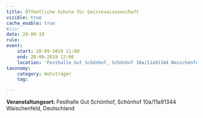 ```yaml
---
title: Öffentliche Schule für Geisteswissenschaft
visible: true
cache_enable: true
#ics: 
date: 28-09-19
rule: 
event:
	start: 28-09-2019 11:00
	end: 28-09-2019 12:00
	location: 'Festhalle Gut Schönhof, Schönhof 10a/11a91344 Waischenfeld, Deutschland'
taxonomy:
	category: Amtsträger
	tag: 

---
```




**Veranstaltungsort:** Festhalle Gut Schönhof, Schönhof 10a/11a91344 Waischenfeld, Deutschland

